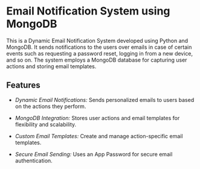 # Email Notification System using MongoDB
This is a Dynamic Email Notification System developed using Python and MongoDB. It sends notifications to the users over emails in case of certain events such as requesting a password reset, logging in from a new device, and so on. The system employs a MongoDB database for capturing user actions and storing email templates.

## Features

- _Dynamic Email Notifications:_ Sends personalized emails to users based on the actions they perform.

- _MongoDB Integration:_ Stores user actions and email templates for flexibility and scalability.

- _Custom Email Templates:_ Create and manage action-specific email templates.

- _Secure Email Sending:_ Uses an App Password for secure email authentication.
